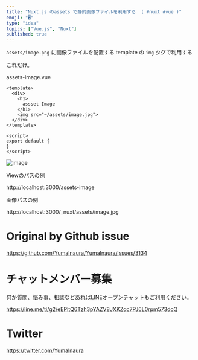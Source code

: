 ```yaml
---
title: "Nuxt.js のassets で静的画像ファイルを利用する  ( #nuxt #vue )"
emoji: "🖥"
type: "idea"
topics: ["Vue.js", "Nuxt"]
published: true
---
```


`assets/image.png` に画像ファイルを配置する
template の `img` タグで利用する

これだけ。

assets-image.vue

```vue
<template>
  <div>
    <h1>
      assset Image
    </h1>
    <img src="~/assets/image.jpg">
  </div>
</template>

<script>
export default {
}
</script>

```


![image](https://user-images.githubusercontent.com/13635059/80935856-81b20980-8e09-11ea-892b-0acc929c6982.png)


Viewのパスの例

http://localhost:3000/assets-image


画像パスの例

http://localhost:3000/_nuxt/assets/image.jpg

# Original by Github issue

https://github.com/YumaInaura/YumaInaura/issues/3134











<!-- Update From Qiita API -->

# チャットメンバー募集


何か質問、悩み事、相談などあればLINEオープンチャットもご利用ください。

https://line.me/ti/g2/eEPltQ6Tzh3pYAZV8JXKZqc7PJ6L0rpm573dcQ





# Twitter


https://twitter.com/YumaInaura


<!-- Update From Qiita API -->


